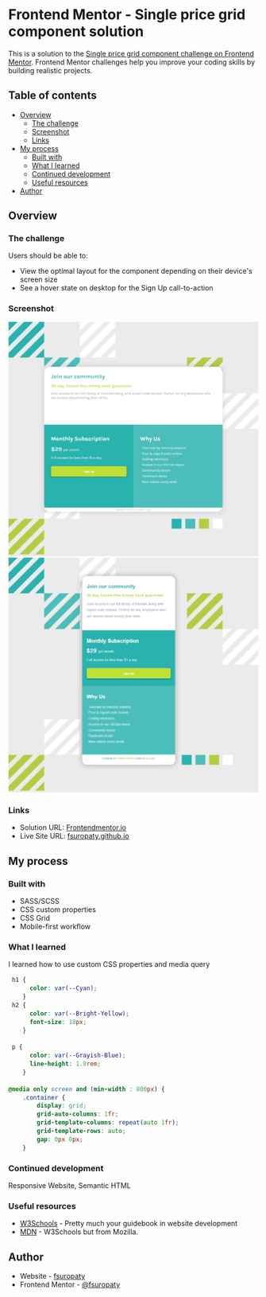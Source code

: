 # Frontend Mentor - Single price grid component solution

This is a solution to the [Single price grid component challenge on Frontend Mentor](https://www.frontendmentor.io/challenges/single-price-grid-component-5ce41129d0ff452fec5abbbc). Frontend Mentor challenges help you improve your coding skills by building realistic projects. 

## Table of contents

- [Overview](#overview)
  - [The challenge](#the-challenge)
  - [Screenshot](#screenshot)
  - [Links](#links)
- [My process](#my-process)
  - [Built with](#built-with)
  - [What I learned](#what-i-learned)
  - [Continued development](#continued-development)
  - [Useful resources](#useful-resources)
- [Author](#author)

## Overview

### The challenge

Users should be able to:

- View the optimal layout for the component depending on their device's screen size
- See a hover state on desktop for the Sign Up call-to-action

### Screenshot

![](/images/slice1.png)
![](/images/slice2.png)

### Links

- Solution URL: [Frontendmentor.io](https://www.frontendmentor.io/solutions/single-price-grid-component-challenge-using-html-css-BLQJmpmXau)
- Live Site URL: [fsuropaty.github.io](https://fsuropaty.github.io/single-price-grid-component-challenge/)
## My process

### Built with

- SASS/SCSS
- CSS custom properties
- CSS Grid
- Mobile-first workflow


### What I learned

I learned how to use custom CSS properties and media query

```css
 h1 {
      color: var(--Cyan);
    }
 h2 {
      color: var(--Bright-Yellow);
      font-size: 18px;
    }

 p {
      color: var(--Grayish-Blue);
      line-height: 1.8rem;
    }
    
@media only screen and (min-width : 800px) {
    .container {
        display: grid; 
        grid-auto-columns: 1fr; 
        grid-template-columns: repeat(auto 1fr); 
        grid-template-rows: auto; 
        gap: 0px 0px; 
    }
```

### Continued development

Responsive Website, Semantic HTML

### Useful resources

- [W3Schools](https://www.w3schools.com) - Pretty much your guidebook in website development
- [MDN](https://developer.mozilla.org) - W3Schools but from Mozilla.


## Author

- Website - [fsuropaty](https://www.fsuropaty.github.io)
- Frontend Mentor - [@fsuropaty](https://www.frontendmentor.io/profile/fsuropaty)
